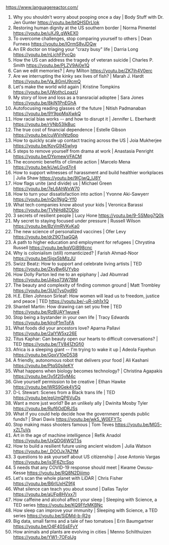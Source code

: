 https://www.languagereactor.com/

1. Why you shouldn't worry about pooping once a day | Body Stuff with Dr. Jen Gunter https://youtu.be/btQHSDrLlok
2. Restoring human dignity at the US southern border | Norma Pimentel https://youtu.be/uXJ9_gWkEX0
3. To overcome challenges, stop comparing yourself to others | Dean Furness https://youtu.be/IOrmS8vJDQw
4. An ER doctor on triaging your "crazy busy" life | Darria Long https://youtu.be/nLjchFPvcQo
5. How the US can address the tragedy of veteran suicide | Charles P. Smith https://youtu.be/PLZV9Aj0e1Q
6. Can we edit memories? | Amy Milton https://youtu.be/ZK7ih4V0erc
7. Are we interrupting the kinky sex lives of fish? | Marah J. Hardt https://youtu.be/Va_8GmU9cmQ
8. Let's make the world wild again | Kristine Tompkins https://youtu.be/UWothcLpazU
9. My story of love and loss as a transracial adoptee | Sara Jones https://youtu.be/8kjN1PnEGhA
10. Autofocusing reading glasses of the future | Nitish Padmanaban https://youtu.be/9Y9ppMqXwkQ
11. How racial bias works -- and how to disrupt it | Jennifer L. Eberhardt https://youtu.be/rVNb53lkBuc
12. The true cost of financial dependence | Estelle Gibson https://youtu.be/cuWVnNtz6po
13. How to quickly scale up contact tracing across the US | Joia Mukherjee https://youtu.be/KoyG945wlyg
14. 5 steps to remove yourself from drama at work | Anastasia Penright https://youtu.be/DYpmewVFACM
15. The economic benefits of climate action | Marcelo Mena https://youtu.be/kUwLGyd7ir4
16. How to support witnesses of harassment and build healthier workplaces | Julia Shaw https://youtu.be/9ICjwQ_lJ8Y
17. How flags unite (and divide) us | Michael Green https://youtu.be/7eL6AhWxW70
18. How to turn your dissatisfaction into action | Yvonne Aki-Sawyerr https://youtu.be/nQo1NgQ-Yf0
19. What tech companies know about your kids | Veronica Barassi https://youtu.be/TVNHd8ZODio
20. 3 secrets of resilient people | Lucy Hone https://youtu.be/9-5SMpg7Q0k
21. My secret to staying focused under pressure | Russell Wilson https://youtu.be/BzVmRVKvKa0
22. The new science of personalized vaccines | Ofer Levy https://youtu.be/drZ9OTsaGQA
23. A path to higher education and employment for refugees | Chrystina Russell https://youtu.be/kqVGiB98cnc
24. Why is colonialism (still) romanticized? | Farish Ahmad-Noor https://youtu.be/Sigx5bMlzJU
25. Swizz Beatz: How to support and celebrate living artists | TED https://youtu.be/ZkyBw6UYybo
26. How Dolly Parton led me to an epiphany | Jad Abumrad https://youtu.be/Ji4sq73W7BM
27. The beauty and complexity of finding common ground | Matt Trombley https://youtu.be/3UdTys0yd90
28. H.E. Ellen Johnson Sirleaf: How women will lead us to freedom, justice and peace | TED https://youtu.be/-uR-iqh1x1Q
29. Shantell Martin: How drawing can set you free | TED https://youtu.be/RzBUAY1wuw4
30. Stop being a bystander in your own life | Tracy Edwards https://youtu.be/klroP1mToFA
31. What foods did your ancestors love? Aparna Pallavi https://youtu.be/2alYW5xz26E
32. Titus Kaphar: Can beauty open our hearts to difficult conversations? | TED https://youtu.be/TV841ZtGfj0
33. Africa is a sleeping giant -- I'm trying to wake it up | Adeola Fayehun https://youtu.be/GpxV10eD538
34. A friendly, autonomous robot that delivers your food | Ali Kashani https://youtu.be/PtqS0siIeKY
35. What happens when biology becomes technology? | Christina Agapakis https://youtu.be/3y5f2l5yM4c
36. Give yourself permission to be creative | Ethan Hawke https://youtu.be/WRS9Gek4V5Q
37. D-L Stewart: Scenes from a Black trans life | TED https://youtu.be/epUmQP6VuDs
38. Want a more just world? Be an unlikely ally | Dwinita Mosby Tyler https://youtu.be/Ruf6OdDRJSs
39. What if you could help decide how the government spends public funds? | Shari Davis https://youtu.be/wk5_W0EFYTc
40. Stop making mass shooters famous | Tom Teves https://youtu.be/MG5-xZLTuVs
41. Art in the age of machine intelligence | Refik Anadol https://youtu.be/UxQDG6WQT5s
42. How to build a resilient future using ancient wisdom | Julia Watson https://youtu.be/_DOOJx7AZfM
43. 3 questions to ask yourself about US citizenship | Jose Antonio Vargas https://youtu.be/is3F6ZtcSso
44. 5 needs that any COVID-19 response should meet | Kwame Owusu-Kesse https://youtu.be/RQ8N2Diiimo
45. Let's scan the whole planet with LiDAR | Chris Fisher https://youtu.be/B6rIUxHZ9f4
46. What silence can teach you about sound | Dallas Taylor https://youtu.be/aUFp8HVxx7I
47. How caffeine and alcohol affect your sleep | Sleeping with Science, a TED series https://youtu.be/KQ9FfzMKBNc
48. How sleep can improve your immunity | Sleeping with Science, a TED series https://youtu.be/SiDMd-b-R2g
49. Big data, small farms and a tale of two tomatoes | Erin Baumgartner https://youtu.be/O4F40SsEFyY
50. How animals and plants are evolving in cities | Menno Schilthuizen https://youtu.be/YW1-7OFolJg



